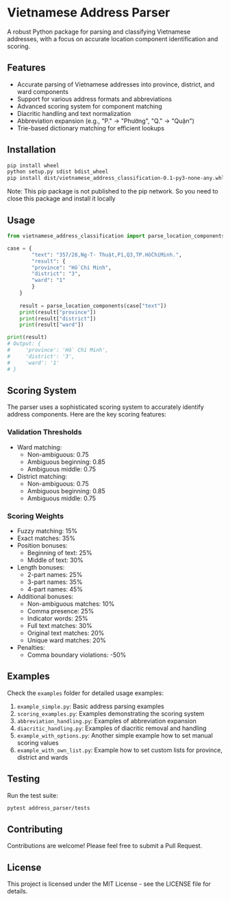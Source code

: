 # Vietnamese Address Parser

A robust Python package for parsing and classifying Vietnamese addresses, with a focus on accurate location component identification and scoring.

## Features

- Accurate parsing of Vietnamese addresses into province, district, and ward components
- Support for various address formats and abbreviations
- Advanced scoring system for component matching
- Diacritic handling and text normalization
- Abbreviation expansion (e.g., "P." → "Phường", "Q." → "Quận")
- Trie-based dictionary matching for efficient lookups

## Installation

```bash
pip install wheel
python setup.py sdist bdist_wheel
pip install dist/vietnamese_address_classification-0.1-py3-none-any.whl
```

Note: This pip package is not published to the pip network. So you need to close this package and install it locally

## Usage

```python
from vietnamese_address_classification import parse_location_components

case = {
        "text": "357/28,Ng-T- Thuật,P1,Q3,TP.HồChíMinh.",
        "result": {
        "province": "Hồ Chí Minh",
        "district": "3",
        "ward": "1"
        }
    }
    
    result = parse_location_components(case["text"])
    print(result["province"])
    print(result["district"])
    print(result["ward"])

print(result)
# Output: {
#     'province': 'Hồ Chí Minh',
#     'district': '3',
#     'ward': '1'
# }
```

## Scoring System

The parser uses a sophisticated scoring system to accurately identify address components. Here are the key scoring features:

### Validation Thresholds
- Ward matching:
  - Non-ambiguous: 0.75
  - Ambiguous beginning: 0.85
  - Ambiguous middle: 0.75
- District matching:
  - Non-ambiguous: 0.75
  - Ambiguous beginning: 0.85
  - Ambiguous middle: 0.75

### Scoring Weights
- Fuzzy matching: 15%
- Exact matches: 35%
- Position bonuses:
  - Beginning of text: 25%
  - Middle of text: 30%
- Length bonuses:
  - 2-part names: 25%
  - 3-part names: 35%
  - 4-part names: 45%
- Additional bonuses:
  - Non-ambiguous matches: 10%
  - Comma presence: 25%
  - Indicator words: 25%
  - Full text matches: 30%
  - Original text matches: 20%
  - Unique ward matches: 20%
- Penalties:
  - Comma boundary violations: -50%

## Examples

Check the `examples` folder for detailed usage examples:

1. `example_simple.py`: Basic address parsing examples
2. `scoring_examples.py`: Examples demonstrating the scoring system
3. `abbreviation_handling.py`: Examples of abbreviation expansion
4. `diacritic_handling.py`: Examples of diacritic removal and handling
5. `example_with_options.py`: Another simple example how to set manual scoring values
6. `example_with_own_list.py`: Example how to set custom lists for province, district and wards


## Testing

Run the test suite:

```bash
pytest address_parser/tests
```

## Contributing

Contributions are welcome! Please feel free to submit a Pull Request.

## License

This project is licensed under the MIT License - see the LICENSE file for details.

